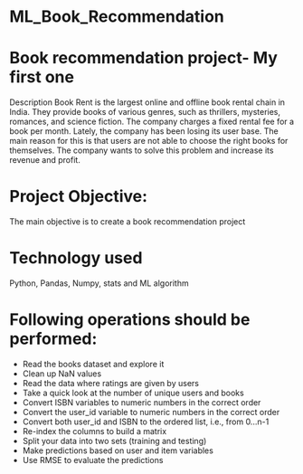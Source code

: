 # ML_Book_Recommendation
# Book recommendation project- My first one
Description
Book Rent is the largest online and offline book rental chain in India. They provide books of various genres, such as thrillers, mysteries, romances, and science fiction. The company charges a fixed rental fee for a book per month. Lately, the company has been losing its user base. The main reason for this is that users are not able to choose the right books for themselves. The company wants to solve this problem and increase its revenue and profit.

# Project Objective:
The main objective is to create a book recommendation project

# Technology used
Python, Pandas, Numpy, stats and ML algorithm

# Following operations should be performed:
* Read the books dataset and explore it
* Clean up NaN values
* Read the data where ratings are given by users
* Take a quick look at the number of unique users and books
* Convert ISBN variables to numeric numbers in the correct order
* Convert the user_id variable to numeric numbers in the correct order
* Convert both user_id and ISBN to the ordered list, i.e., from 0...n-1
* Re-index the columns to build a matrix
* Split your data into two sets (training and testing)
* Make predictions based on user and item variables
* Use RMSE to evaluate the predictions
